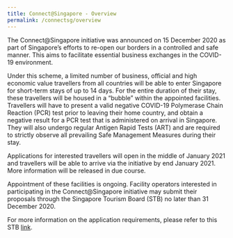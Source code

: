 ```yaml
---
title: Connect@Singapore - Overview
permalink: /connectsg/overview
---
```


The Connect@Singapore initiative was announced on 15 December 2020 as part of Singapore’s efforts to re-open our borders in a controlled and safe manner. This aims to facilitate essential business exchanges in the COVID-19 environment. 

Under this scheme, a limited number of business, official and high economic value travellers from all countries will be able to enter Singapore for short-term stays of up to 14 days. For the entire duration of their stay, these travellers will be housed in a “bubble” within the appointed facilities. Travellers will have to present a valid negative COVID-19 Polymerase Chain Reaction (PCR) test prior to leaving their home country, and obtain a negative result for a PCR test that is administered on arrival in Singapore. They will also undergo regular Antigen Rapid Tests (ART) and are required to strictly observe all prevailing Safe Management Measures during their stay.

Applications for interested travellers will open in the middle of January 2021 and travellers will be able to arrive via the initiative by end January 2021. More information will be released in due course. 

Appointment of these facilities is ongoing. Facility operators interested in participating in the Connect@Singapore initiative may submit their proposals through the Singapore Tourism Board (STB) no later than 31 December 2020. 

For more information on the application requirements, please refer to this STB [link](https://www.stb.gov.sg/content/stb/en/home-pages/connect-singapore-pilot.html#Connect@Singapore). 

